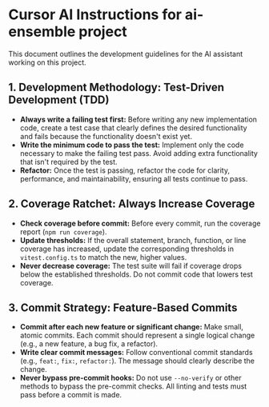 # Cursor AI Instructions for ai-ensemble project

This document outlines the development guidelines for the AI assistant working on this project.

## 1. Development Methodology: Test-Driven Development (TDD)

- **Always write a failing test first:** Before writing any new implementation code, create a test case that clearly defines the desired functionality and fails because the functionality doesn't exist yet.
- **Write the minimum code to pass the test:** Implement only the code necessary to make the failing test pass. Avoid adding extra functionality that isn't required by the test.
- **Refactor:** Once the test is passing, refactor the code for clarity, performance, and maintainability, ensuring all tests continue to pass.

## 2. Coverage Ratchet: Always Increase Coverage

- **Check coverage before commit:** Before every commit, run the coverage report (`npm run coverage`).
- **Update thresholds:** If the overall statement, branch, function, or line coverage has increased, update the corresponding thresholds in `vitest.config.ts` to match the new, higher values.
- **Never decrease coverage:** The test suite will fail if coverage drops below the established thresholds. Do not commit code that lowers test coverage.

## 3. Commit Strategy: Feature-Based Commits

- **Commit after each new feature or significant change:** Make small, atomic commits. Each commit should represent a single logical change (e.g., a new feature, a bug fix, a refactor).
- **Write clear commit messages:** Follow conventional commit standards (e.g., `feat:`, `fix:`, `refactor:`). The message should clearly describe the change.
- **Never bypass pre-commit hooks:** Do not use `--no-verify` or other methods to bypass the pre-commit checks. All linting and tests must pass before a commit is made.
